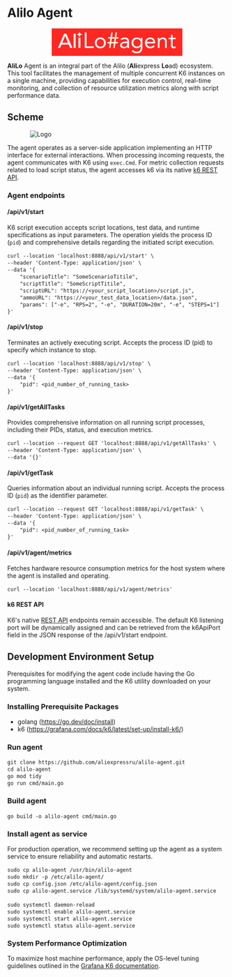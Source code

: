# Alilo Agent
<img src="./images/logo.png" alt="Logo" 
     style="max-width: 300px; height: auto; display: block; margin-left: auto; margin-right: auto;">

**AliLo** Agent is an integral part of the Alilo (**Ali**express **Lo**ad) ecosystem. This tool facilitates the management of multiple concurrent K6 instances on a single machine, providing capabilities for execution control, real-time monitoring, and collection of resource utilization metrics along with script performance data.

## Scheme
<img src="./images/scheme.png" alt="Logo" 
     style="max-width: 400px; height: auto; display: block; margin-left: auto; margin-right: auto;">

The agent operates as a server-side application implementing an HTTP interface for external interactions. When processing incoming requests, the agent communicates with K6 using `exec.Cmd`. For metric collection requests related to load script status, the agent accesses k6 via its native [k6 REST API](https://grafana.com/docs/k6/latest/reference/k6-rest-api/).

### Agent endpoints

#### /api/v1/start
K6 script execution accepts script locations, test data, and runtime specifications as input parameters. The operation yields the process ID (`pid`) and comprehensive details regarding the initiated script execution.
```console
curl --location 'localhost:8888/api/v1/start' \
--header 'Content-Type: application/json' \
--data '{
    "scenarioTitle": "SomeScenarioTitile",
    "scriptTitle": "SomeScriptTitile",
    "scriptURL": "https://<your_script_location>/script.js",
    "ammoURL": "https://<your_test_data_location>/data.json",
    "params": ["-e", "RPS=2", "-e", "DURATION=20m", "-e", "STEPS=1"]
}'
```
#### /api/v1/stop
Terminates an actively executing script. Accepts the process ID (pid) to specify which instance to stop.
```console
curl --location 'localhost:8888/api/v1/stop' \
--header 'Content-Type: application/json' \
--data '{
    "pid": <pid_number_of_running_task>
}'
```
#### /api/v1/getAllTasks
Provides comprehensive information on all running script processes, including their PIDs, status, and execution metrics.
```console
curl --location --request GET 'localhost:8888/api/v1/getAllTasks' \
--header 'Content-Type: application/json' \
--data '{}'
```
#### /api/v1/getTask
Queries information about an individual running script. Accepts the process ID (`pid`) as the identifier parameter.
```console
curl --location --request GET 'localhost:8888/api/v1/getTask' \
--header 'Content-Type: application/json' \
--data '{
    "pid": <pid_number_of_running_task>
}'
```
#### /api/v1/agent/metrics
Fetches hardware resource consumption metrics for the host system where the agent is installed and operating.

```console
curl --location 'localhost:8888/api/v1/agent/metrics'
```

#### k6 REST API
K6's native [REST API](https://grafana.com/docs/k6/latest/reference/k6-rest-api/) endpoints remain accessible. The default K6 listening port will be dynamically assigned and can be retrieved from the k6ApiPort field in the JSON response of the /api/v1/start endpoint.

## Development Environment Setup
Prerequisites for modifying the agent code include having the Go programming language installed and the K6 utility downloaded on your system.

### Installing Prerequisite Packages
- golang (https://go.dev/doc/install)
- k6 (https://grafana.com/docs/k6/latest/set-up/install-k6/)

### Run agent
```console
git clone https://github.com/aliexpressru/alilo-agent.git
cd alilo-agent
go mod tidy
go run cmd/main.go
```

### Build agent
```console
go build -o alilo-agent cmd/main.go
```

### Install agent as service
For production operation, we recommend setting up the agent as a system service to ensure reliability and automatic restarts.
```console
sudo cp alilo-agent /usr/bin/alilo-agent
sudo mkdir -p /etc/alilo-agent/
sudo cp config.json /etc/alilo-agent/config.json
sudo cp alilo-agent.service /lib/systemd/system/alilo-agent.service

sudo systemctl daemon-reload
sudo systemctl enable alilo-agent.service
sudo systemctl start alilo-agent.service
sudo systemctl status alilo-agent.service
```

### System Performance Optimization
To maximize host machine performance, apply the OS-level tuning guidelines outlined in the [Grafana K6 documentation](https://grafana.com/docs/k6/latest/set-up/fine-tune-os/).
